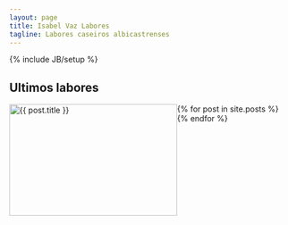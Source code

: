```yaml
---
layout: page
title: Isabel Vaz Labores
tagline: Labores caseiros albicastrenses
---
```

{% include JB/setup %}

## Ultimos labores

<div class="posts" style="clear: both">
  {% for post in site.posts %}
    <div class="post" style="float: left">
      <a href="{{ BASE_PATH }}{{ post.url }}" ><img width="300" height="200" src="{{ post.img }}" alt="{{ post.title }}" /> </a>
    </div>
  {% endfor %}
</div>

<!--
<ul class="posts">
  {% for post in site.posts %}
    <li><span>{{ post.date | date_to_string }}</span> &raquo; <a href="{{ BASE_PATH }}{{ post.url }}">{{ post.title }}</a>
    <br />
    {{ post.content }} 
    <br />
    </li>
  {% endfor %}
</ul>
-->
